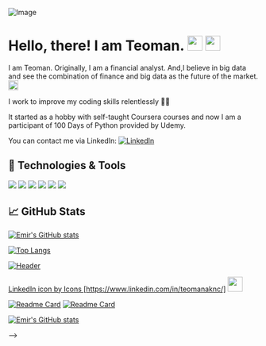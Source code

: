 <p align="center">
    
![Image](https://www.dataquest.io/wp-content/uploads/2019/05/what-is-data-science-1.jpg)
    

    
</p>

# Hello, there! I am Teoman. <img src="https://emojipedia-us.s3.dualstack.us-west-1.amazonaws.com/thumbs/120/google/313/man-astronaut_1f468-200d-1f680.png" width="30px"> <img src="https://raw.githubusercontent.com/MartinHeinz/MartinHeinz/master/wave.gif" width="30px">
I am Teoman. Originally, I am a financial analyst. And,I believe in big data and see the combination of finance and big data as the future of the market.<img src="https://emojipedia-us.s3.dualstack.us-west-1.amazonaws.com/thumbs/120/google/313/rocket_1f680.png" width="20px">     

I work to improve my coding skills relentlessly  👨‍💻

It started as a hobby with self-taught Coursera courses and now I am a participant of 100 Days of Python provided by Udemy.

You can contact me via LinkedIn: [![LinkedIn][1.1]][1]



## 🔧 Technologies & Tools
![](https://img.shields.io/badge/OS-Windows-informational?style=flat&logo=windows&logoColor=white&color=2bbc8a)
![](https://img.shields.io/badge/Editor-PyCharm-informational?style=flat&logo=pycharm-idea&logoColor=white&color=2bbc8a)
![](https://img.shields.io/badge/Editor-Google_Colab-informational?style=flat&logo=colab&logoColor=white&color=2bbc8a)
![](https://img.shields.io/badge/Code-Python-informational?style=flat&logo=python&logoColor=white&color=2bbc8a)
![](https://img.shields.io/badge/Code-Matlab-informational?style=flat&logo=matlab&logoColor=white&color=2bbc8a)
![](https://img.shields.io/badge/Writer-Medium-informational?style=flat&logo=medium&logoColor=white&color=2bbc8a)

## &#x1f4c8; GitHub Stats

[![Emir's GitHub stats](https://github-readme-stats.vercel.app/api?username=TheoFullStack&theme=tokyonight)](https://github.com/TheoFullStack/github-readme-stats)


[![Top Langs](https://github-readme-stats.vercel.app/api/top-langs/?username=TheoFullStack&theme=jolly)](https://github.com/TheoFullStack/github-readme-stats)



[1]: https://www.linkedin.com/in/teomanaknc/

[1.1]: https://img.icons8.com/fluency/24/000000/linkedin.png  

[![Header](https://i.hizliresim.com/391w5ni.png "Header" )](https://www.linkedin.com/in/teomanaknc/)





<a href="https://icons8.com/icon/xuvGCOXi8Wyg/linkedin">LinkedIn icon by Icons </a>[https://www.linkedin.com/in/teomanaknc/]
<a href="https://www.linkedin.com/in/emircan/"><img height="30" src="https://github.com/WaylonWalker/WaylonWalker/blob/main/icon/linkedin.png?raw=true"></a>

[![Readme Card](https://github-readme-stats.vercel.app/api/pin/?username=TheoFullStack)](https://github.com/TheoFullStack/github-readme-stats)
[![Readme Card](https://github-readme-stats.vercel.app/api/pin/?username=TheoFullStack)](https://github.com/TheofullStack/github-readme-stats)

[![Emir's GitHub stats](https://github-readme-stats.vercel.app/api?username=TheoFullStack&show_icons=true&theme=tokyonight )](https://github.com/TheoFullStack/github-readme-stats)

-->



